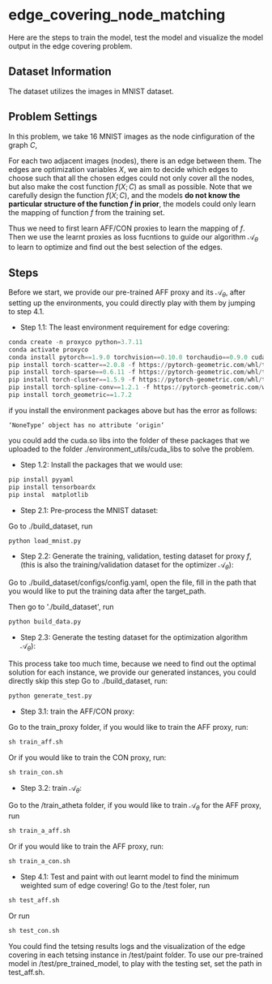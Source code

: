 # edge_covering_node_matching
Here are the steps to train the model, test the model and visualize the model output in the edge covering problem.

## Dataset Information
The dataset utilizes the images in MNIST dataset.

## Problem Settings
In this problem, we take 16 MNIST images as the node cinfiguration of the graph $C$, 

For each two adjacent images (nodes), there is an edge between them. The edges are optimization variables $X$, we aim to decide which edges to choose such that all the chosen edges could not only cover all the nodes, but also make the cost function $f(X;C)$ as small as possible. Note that we carefully design the function $f(X;C)$, and the models **do not know the particular structure of the function $f$ in prior**, the models could only learn the mapping of function $f$ from the training set.

Thus we need to first learn AFF/CON proxies to learn the mapping of $f$. Then we use the learnt proxies as loss fucntions to guide our algorithm $\mathcal{A}_{\theta}$ to learn to optimize and find out the best selection of the edges.

## Steps
Before we start, we provide our pre-trained AFF proxy and its $\mathcal{A}_{\theta}$, after setting up the environments, you could directly play with them by jumping to step 4.1.

- Step 1.1: The least environment requirement for edge covering: 

```Python
conda create -n proxyco python=3.7.11
conda activate proxyco
conda install pytorch==1.9.0 torchvision==0.10.0 torchaudio==0.9.0 cudatoolkit=11.1 -c pytorch -c conda-forge
pip install torch-scatter==2.0.8 -f https://pytorch-geometric.com/whl/torch-1.9.0+cu111
pip install torch-sparse==0.6.11 -f https://pytorch-geometric.com/whl/torch-1.9.0+cu111   # this may take a while...
pip install torch-cluster==1.5.9 -f https://pytorch-geometric.com/whl/torch-1.9.0+cu111
pip install torch-spline-conv==1.2.1 -f https://pytorch-geometric.com/whl/torch-1.9.0+cu111
pip install torch_geometric==1.7.2
```

if you install the environment packages above but has the error as follows:
```
‘NoneType‘ object has no attribute ‘origin‘
```
you could add the cuda.so libs into the folder of these packages that we uploaded to the folder ./environment_utils/cuda_libs to solve the problem.

- Step 1.2: Install the packages that we would use:
```Python
pip install pyyaml
pip install tensorboardx
pip instal  matplotlib
```

- Step 2.1: Pre-process the MNIST dataset:

Go to ./build_dataset, run
```Python
python load_mnist.py
```

- Step 2.2: Generate the training, validation, testing dataset for proxy $f$, (this is also the training/validation dataset for the optimizer $\mathcal{A}_\theta$):

Go to ./build_dataset/configs/config.yaml, open the file, fill in the path that you would like to put the training data after the target_path.

Then go to './build_dataset', run

```Python
python build_data.py
```

- Step 2.3: Generate the testing dataset for the optimization algorithm $\mathcal{A}_\theta$):

This process take too much time, because we need to find out the optimal solution for each instance, we provide our generated instances, you could directly skip this step
Go to ./build_dataset, run:
```Python
python generate_test.py
```

- Step 3.1: train the AFF/CON proxy:

Go to the train_proxy folder, if you would like to train the AFF proxy, run:
```Python
sh train_aff.sh
```
Or if you would like to train the CON proxy, run:
```Python
sh train_con.sh
```

- Step 3.2: train $\mathcal{A}_{\theta}$:

Go to the /train_atheta folder, if you would like to train $\mathcal{A}_{\theta}$ for the AFF proxy, run
```Python
sh train_a_aff.sh
```
Or if you would like to train the AFF proxy, run:
```Python
sh train_a_con.sh
```

- Step 4.1: Test and paint with out learnt model to find the minimum weighted sum of edge covering!
Go to the /test foler, run
```Python
sh test_aff.sh
```
Or run
```Python
sh test_con.sh
```

You could find the tetsing results logs and the visualization of the edge covering in each tetsing instance in /test/paint folder.
To use our pre-trained model in  /test/pre_trained_model, to play with the testing set, set the path in test_aff.sh.



